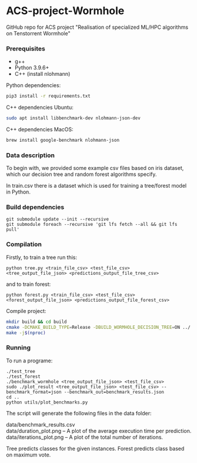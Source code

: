 # ACS-project-Wormhole
GitHub repo for ACS project "Realisation of specialized ML/HPC algorithms on Tenstorrent Wormhole"

### Prerequisites
- g++
- Python 3.9.6+
- C++ (install nlohmann)

Python dependencies:
```bash
pip3 install -r requirements.txt
```

C++ dependencies Ubuntu:
```bash
sudo apt install libbenchmark-dev nlohmann-json-dev
```

C++ dependencies MacOS:
```bash
brew install google-benchmark nlohmann-json
```

### Data description
To begin with, we provided some example csv files based on iris dataset, which our decision tree and random forest algorithms specify. 

In train.csv there is a dataset which is used for training a tree/forest model in Python. 

### Build dependencies
```
git submodule update --init --recursive
git submodule foreach --recursive 'git lfs fetch --all && git lfs pull'
```

### Compilation
Firstly, to train a tree run this:
```{bash}
python tree.py <train_file_csv> <test_file_csv> <tree_output_file_json> <predictions_output_file_tree_csv>
```
and to train forest:
```{bash}
python forest.py <train_file_csv> <test_file_csv> <forest_output_file_json> <predictions_output_file_forest_csv>
```

Compile project:
```bash
mkdir build && cd build
cmake -DCMAKE_BUILD_TYPE=Release -DBUILD_WORMHOLE_DECISION_TREE=ON ../  # You can compile without WH if needed
make -j$(nproc)
```

### Running
To run a programe:
```{bash}
./test_tree
./test_forest
./benchmark_wormhole <tree_output_file_json> <test_file_csv>
sudo ./plot_result <tree_output_file_json> <test_file_csv> --benchmark_format=json --benchmark_out=benchmark_results.json
cd ..
python utils/plot_benchmarks.py    
```
The script will generate the following files in the data folder:

data/benchmark_results.csv <br>
data/duration_plot.png – A plot of the average execution time per prediction. <br>
data/iterations_plot.png – A plot of the total number of iterations.

Tree predicts classes for the given instances. Forest predicts class based on maximum vote.
